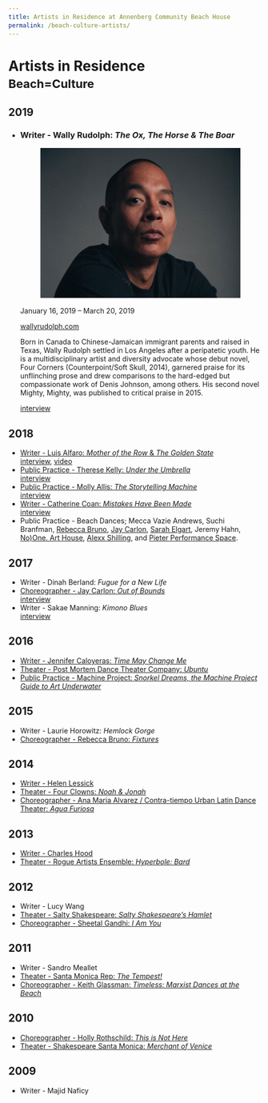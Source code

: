 ```yaml
---
title: Artists in Residence at Annenberg Community Beach House
permalink: /beach-culture-artists/
---
```


Artists in Residence<br /><small>Beach=Culture</small>
=====================================================

2019
----

<div class="artists" markdown="1">

*   ### Writer - Wally Rudolph: _The Ox, The Horse & The Boar_
    
    <figure><img src="/uploads/wally-rudolph.jpg" height="300" alt="" /></figure>
    
    January 16, 2019 – March 20, 2019
    
    [wallyrudolph.com](https://www.wallyrudolph.com/)  
    
    Born in Canada to Chinese-Jamaican immigrant parents and raised in Texas, Wally Rudolph settled in Los Angeles after a peripatetic youth. He is a multidisciplinary artist and diversity advocate whose debut novel, Four Corners (Counterpoint/Soft Skull, 2014), garnered praise for its unflinching prose and drew comparisons to the hard-edged but compassionate work of Denis Johnson, among others. His second novel Mighty, Mighty, was published to critical praise in 2015.
    
    [interview](https://www.santamonica.gov/blog/meet-spring-2019-beach-house-writer-in-residence-wally-rudolph)
  
</div>

2018
----

*   [Writer - Luis Alfaro: _Mother of the Row_ & _The Golden State_](https://dramaticarts.usc.edu/luis-alfaro/)  
    [interview](https://www.santamonica.gov/press/2018/01/17/playwright-luis-alfaro-named-writer-in-residence-at-the-annenberg-community-beach-house), [video](https://www.youtube.com/watch?v=H4PK2-gA36Y)
*   [Public Practice - Therese Kelly: _Under the Umbrella_](http://www.theresekelly.com/)  
    [interview](https://www.santamonica.gov/blog/architect-and-social-practice-artist-therese-kelly-to-lead-tours-illuminating-our-relationship-with-water)
*   [Public Practice - Molly Allis: _The Storytelling Machine_](https://www.mollyallis.com/)  
    [interview](https://www.santamonica.gov/blog/artist-molly-allis-focuses-on-accessibility-and-joy-in-her-process)
*   [Writer - Catherine Coan: _Mistakes Have Been Made_](https://catherinecoan.com/)  
    [interview](https://beachhouseair.blogspot.com/2018/12/following-and-reconciling-different.html)
*   Public Practice - Beach Dances; Mecca Vazie Andrews, Suchi Branfman, [Rebecca Bruno](https://www.rebeccabruno.net/), [Jay Carlon](https://www.jaycarlon.com/), [Sarah Elgart](http://sarahelgart.com/), Jeremy Hahn, [No)One. Art House](https://noonearthouse.org/), [Alexx Shilling](http://alexxmakesdances.com/), and [Pieter Performance Space](https://pieterpasd.com/).

2017
----

*   Writer - Dinah Berland: _Fugue for a New Life_
*   [Choreographer - Jay Carlon: _Out of Bounds_](https://www.jaycarlon.com/)  
    [interview](https://www.santamonica.gov/blog/artist-jay-carlon-explores-migration-and-displacement-through-dance-at-the-beach-house)
*   Writer - Sakae Manning: _Kimono Blues_  
    [interview](https://www.santamonica.gov/blog/writer-sakae-manning-forges-alliances-between-women-of-color-through-storytelling)

2016
----

*   [Writer - Jennifer Caloyeras: _Time May Change Me_](http://www.jennifercaloyeras.com/)
*   [Theater - Post Mortem Dance Theater Company: _Ubuntu_](http://postmortemmovement.wixsite.com/)
*   [Public Practice - Machine Project: _Snorkel Dreams, the Machine Project Guide to Art Underwater_](https://machineproject.com/2016/projects/snorkel-dreams-a-machine-project-guide-to-art-underwater/)

2015
----

*   Writer - Laurie Horowitz: _Hemlock Gorge_
*   [Choreographer - Rebecca Bruno: _Fixtures_](https://www.rebeccabruno.net/)

2014
----

*   [Writer - Helen Lessick](http://helenlessick.net/)
*   [Theater - Four Clowns: _Noah & Jonah_](http://fourclowns.org/)
*   [Choreographer - Ana Maria Alvarez / Contra-tiempo Urban Latin Dance Theater: _Agua Furiosa_](http://www.contra-tiempo.org/)

2013
----

*   [Writer - Charles Hood](https://charleshoodbooks.viewbook.com/)
*   [Theater - Rogue Artists Ensemble: _Hyperbole: Bard_](https://www.rogueartists.org/)

2012
----

*   Writer - Lucy Wang
*   [Theater - Salty Shakespeare: _Salty Shakespeare’s Hamlet_](http://www.saltyshakespeare.org/)
*   [Choreographer - Sheetal Gandhi: _I Am You_](http://sheetalgandhi.com/)

2011
----

*   Writer - Sandro Meallet
*   [Theater - Santa Monica Rep: _The Tempest!_](https://www.santamonicarep.org/index.html)
*   [Choreographer - Keith Glassman: _Timeless: Marxist Dances at the Beach_](http://www.keithglassman.org/)

2010
----

*   [Choreographer - Holly Rothschild: _This is Not Here_](http://strangeandelegant.com/)
*   [Theater - Shakespeare Santa Monica: _Merchant of Venice_](http://notmanapart.com/shakespeare-santa-monica)

2009
----

*   Writer - Majid Naficy
